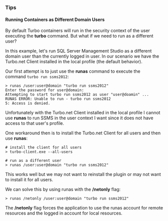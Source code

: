 ### Tips

#### Running Containers as Different Domain Users

By default Turbo containers will run in the security context of the user executing the **turbo** command. But what if we need to run as a different user?

In this example, let's run SQL Server Management Studio as a different domain user than the currently logged in user. In our scenario we have the Turbo.net Client installed in the local profile (the default behavior).

Our first attempt is to just use the **runas** command to execute the command `turbo run ssms2012`:

```
> runas /user:user@domain "turbo run ssms2012"
Enter the password for user@domain:
Attempting to start turbo run ssms2012 as user "user@doamin" ...
RUNAS ERROR: Unable to run - turbo run ssms2012
5: Access is denied.
```

Unfortunately with the Turbo.net Client installed in the local profile I cannot use **runas** to run SSMS in the user context I want since it does not have access to that user's profile.

One workaround then is to install the Turbo.net Client for all users and then use **runas**:

```
# install the client for all users
> turbo-client.exe --all-users

# run as a different user
> runas /user:user@domain "turbo run ssms2012"
```
This works well but we may not want to reinstall the plugin or may not want to install it for all users.

We can solve this by using runas with the **/netonly** flag:

```
> runas /netonly /user:user@domain "turbo run ssms2012"
```

The **/netonly** flag forces the application to use the runas account for remote resources and the logged in account for local resources.
